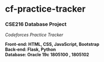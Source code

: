 # cf-practice-tracker
### CSE216 Database Project
*Codeforces Practice Tracker*

**Front-end: HTML, CSS, JavaScript, Bootstrap**<br/>
**Back-end: Flask, Python**<br/>
**Database: Oracle 19c**
**1805100 , 1805102**
